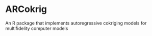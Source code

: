 # ARCokrig
An R package that implements autoregressive cokriging models for multifidelity computer models
